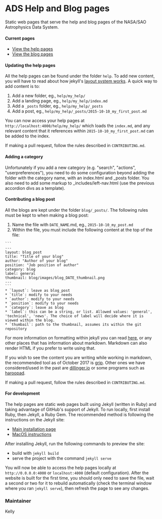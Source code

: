 # ADS Help and Blog pages

Static web pages that serve the help and blog pages of the NASA/SAO Astrophysics Data System.

#### Current pages
  * [View the help pages](https://ui.adsabs.harvard.edu/help/)
  * [View the blog pages](https://ui.adsabs.harvard.edu/blog/)

#### Updating the help pages

All the help pages can be found under the folder `help`. To add new content, you will have to read about how jekyll's [layout system works](http://jekyllrb.com/docs/structure/). A quick way to add content is to:

  1. Add a new folder, eg., `help/my_help/`
  2. Add a landing page, eg., `help/my_help/index.md`
  3. Add a `_posts` folder, eg., `help/my_help/_posts`
  4. Add a post, eg., `help/my_help/_posts/2015-10-10_my_first_post.md`

You can now access your help pages at `http://localhost:4000/help/my_help/` which loads the `index.md`, and any relevant content that it references within `2015-10-10_my_first_post.md` can be added to the index.

If making a pull request, follow the rules described in `CONTRIBUTING.md`.

#### Adding a category
Unfortunately if you add a new category (e.g. "search", "actions", "userpreferences"), you need to do some configuration beyond
adding the folder with the category name, with an index.html and _posts folder.
You also need to add some markup to _includes/left-nav.html (use the previous accordion divs as a template).


#### Contributing a blog post

All the blogs are kept under the folder `blog/_posts/`. The following rules must be kept to when making a blog post:

  1. Name the file with `DATE_NAME`.md, eg., `2015-10-10_my_post.md`
  2. Within the file, you must include the following content at the top of the file:

    ```
    ---
    layout: blog_post
    title: "Title of your blog"
    author: "Author of your blog"
    position: "Job position of author"
    category: blog
    label: general
    thumbnail: blog/images/blog_DATE_thumbnail.png
    ---
    ```
    * `layout`: leave as blog_post
    * `title`: modify to your needs
    * `author`: modify to your needs
    * `position`: modify to your needs
    * `category`: leave as blog
    * `label`: this can be a string, or list. Allowed values: 'general', 'technical', 'news'. The choice of label will decide where it is viewed within the blog.
    * `thumbail`: path to the thumbnail, assumes its within the git repository

For more information on formatting within jekyll you can read [here](http://jekyllrb.com/docs/posts/), or any other places that has information about markdown. Markdown can also render HTML if you prefer to write using that.

If you wish to see the content you are writing while working in markdown, the recommended tool as of October 2017 is 
[grip](https://github.com/joeyespo/grip).  Other ones we have considered/used in the past are [dillinger.io](http://dillinger.io/) or some programs such as [haroopad](http://pad.haroopress.com/).

If making a pull request, follow the rules described in `CONTRIBUTING.md`.

#### For development

The help pages are static web pages built using Jekyll (written in Ruby) and taking advantage of GitHub's support of Jekyll. To run locally, first install Ruby, then Jekyll, a Ruby Gem. The recommended method is following the instructions on the Jekyll site:

* [Main installation page](https://jekyllrb.com/docs/installation/)
* [MacOS instructions](https://jekyllrb.com/docs/installation/macos/)

After installing Jekyll, run the following commands to preview the site:

* build with `jekyll build`
* serve the project with the command `jekyll serve`

You will now be able to access the help pages locally at `http://0.0.0.0:4000`  or `localhost:4000` (default configuration). After the website is built for the first time, you should only need to save the file, wait a second or two for it to rebuild automatically (check the terminal window where you ran `jekyll serve`), then refresh the page to see any changes.

### Maintainer

Kelly
